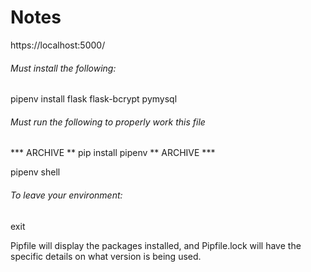 # Notes

https://localhost:5000/

###### Must install the following:

pipenv install flask flask-bcrypt pymysql

###### Must run the following to properly work this file

*** ARCHIVE ** pip install pipenv ** ARCHIVE ***

pipenv shell

###### To leave your environment:

exit

Pipfile will display the packages installed, and Pipfile.lock will have the specific details on what version is being used.
